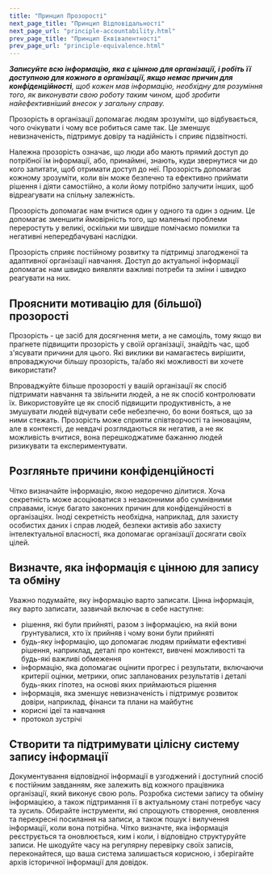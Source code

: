 ```yaml
---
title: "Принцип Прозорості"
next_page_title: "Принцип Відповідальності"
next_page_url: "principle-accountability.html"
prev_page_title: "Принцип Еквівалентності"
prev_page_url: "principle-equivalence.html"
---
```



_**Записуйте всю інформацію, яка є цінною для організації, і робіть її доступною для кожного в організації, якщо немає причин для конфіденційності**, щоб кожен мав інформацію, необхідну для розуміння того, як виконувати свою роботу таким чином, щоб зробити найефективніший внесок у загальну справу._

Прозорість в організації допомагає людям зрозуміти, що відбувається, чого очікувати і чому все робиться саме так. Це зменшує невизначеність, підтримує довіру та надійність і сприяє підзвітності.

Належна прозорість означає, що люди або мають прямий доступ до потрібної їм інформації, або, принаймні, знають, куди звернутися чи до кого запитати, щоб отримати доступ до неї. Прозорість допомагає кожному зрозуміти, коли він може безпечно та ефективно приймати рішення і діяти самостійно, а коли йому потрібно залучити інших, щоб відреагувати на спільну залежність.

Прозорість допомагає нам вчитися один у одного та один з одним. Це допомагає зменшити ймовірність того, що маленькі проблеми переростуть у великі, оскільки ми швидше помічаємо помилки та негативні непередбачувані наслідки.

Прозорість сприяє постійному розвитку та підтримці злагодженої та адаптивної організації навчання. Доступ до актуальної інформації допомагає нам швидко виявляти важливі потреби та зміни і швидко реагувати на них.

## Прояснити мотивацію для (більшої) прозорості

Прозорість - це засіб для досягнення мети, а не самоціль, тому якщо ви прагнете підвищити прозорість у своїй організації, знайдіть час, щоб з'ясувати причини для цього. Які виклики ви намагаєтесь вирішити, впроваджуючи більшу прозорість, та/або які можливості ви хочете використати?

Впроваджуйте більше прозорості у вашій організації як спосіб підтримати навчання та звільнити людей, а не як спосіб контролювати їх. Використовуйте це як спосіб підвищити продуктивність, а не змушувати людей відчувати себе небезпечно, бо вони бояться, що за ними стежать. Прозорість може сприяти співтворчості та інноваціям, але в контексті, де невдачі розглядаються як негатив, а не як можливість вчитися, вона перешкоджатиме бажанню людей ризикувати та експериментувати.

## Розгляньте причини конфіденційності

Чітко визначайте інформацію, якою недоречно ділитися. Хоча секретність може асоціюватися з незаконними або сумнівними справами, існує багато законних причин для конфіденційності в організаціях.  Іноді секретність необхідна, наприклад, для захисту особистих даних і справ людей, безпеки активів або захисту інтелектуальної власності, яка допомагає організації досягати своїх цілей.

## Визначте, яка інформація є цінною для запису та обміну

Уважно подумайте, яку інформацію варто записати. Цінна інформація, яку варто записати, зазвичай включає в себе наступне:

-   рішення, які були прийняті, разом з інформацією, на якій вони ґрунтувалися, хто їх прийняв і чому вони були прийняті
-   будь-яку інформацію, що допомагає людям приймати ефективні рішення, наприклад, деталі про контекст, вивчені можливості та будь-які важливі обмеження
-   інформацію, яка допомагає оцінити прогрес і результати, включаючи критерії оцінки, метрики, опис запланованих результатів і деталі будь-яких гіпотез, на основі яких приймаються рішення
-   інформація, яка зменшує невизначеність і підтримує розвиток довіри, наприклад, фінанси та плани на майбутнє
-   корисні ідеї та навчання
-   протокол зустрічі

## Створити та підтримувати цілісну систему запису інформації

Документування відповідної інформації в узгоджений і доступний спосіб є постійним завданням, яке залежить від кожного працівника організації, який виконує свою роль. Розробка системи запису та обміну інформацією, а також підтримання її в актуальному стані потребує часу та зусиль. Обирайте інструменти, які спрощують створення, оновлення та перехресні посилання на записи, а також пошук і вилучення інформації, коли вона потрібна. Чітко визначте, яка інформація реєструється та оновлюється, ким і коли, і відповідно структуруйте записи. Не шкодуйте часу на регулярну перевірку своїх записів, переконайтеся, що ваша система залишається корисною, і зберігайте архів історичної інформації для довідок.


